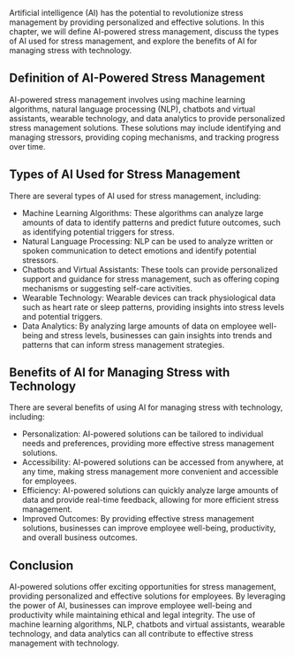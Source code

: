 
Artificial intelligence (AI) has the potential to revolutionize stress management by providing personalized and effective solutions. In this chapter, we will define AI-powered stress management, discuss the types of AI used for stress management, and explore the benefits of AI for managing stress with technology.

Definition of AI-Powered Stress Management
------------------------------------------

AI-powered stress management involves using machine learning algorithms, natural language processing (NLP), chatbots and virtual assistants, wearable technology, and data analytics to provide personalized stress management solutions. These solutions may include identifying and managing stressors, providing coping mechanisms, and tracking progress over time.

Types of AI Used for Stress Management
--------------------------------------

There are several types of AI used for stress management, including:

* Machine Learning Algorithms: These algorithms can analyze large amounts of data to identify patterns and predict future outcomes, such as identifying potential triggers for stress.
* Natural Language Processing: NLP can be used to analyze written or spoken communication to detect emotions and identify potential stressors.
* Chatbots and Virtual Assistants: These tools can provide personalized support and guidance for stress management, such as offering coping mechanisms or suggesting self-care activities.
* Wearable Technology: Wearable devices can track physiological data such as heart rate or sleep patterns, providing insights into stress levels and potential triggers.
* Data Analytics: By analyzing large amounts of data on employee well-being and stress levels, businesses can gain insights into trends and patterns that can inform stress management strategies.

Benefits of AI for Managing Stress with Technology
--------------------------------------------------

There are several benefits of using AI for managing stress with technology, including:

* Personalization: AI-powered solutions can be tailored to individual needs and preferences, providing more effective stress management solutions.
* Accessibility: AI-powered solutions can be accessed from anywhere, at any time, making stress management more convenient and accessible for employees.
* Efficiency: AI-powered solutions can quickly analyze large amounts of data and provide real-time feedback, allowing for more efficient stress management.
* Improved Outcomes: By providing effective stress management solutions, businesses can improve employee well-being, productivity, and overall business outcomes.

Conclusion
----------

AI-powered solutions offer exciting opportunities for stress management, providing personalized and effective solutions for employees. By leveraging the power of AI, businesses can improve employee well-being and productivity while maintaining ethical and legal integrity. The use of machine learning algorithms, NLP, chatbots and virtual assistants, wearable technology, and data analytics can all contribute to effective stress management with technology.
